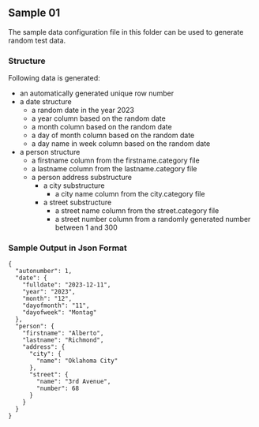 ## Sample 01

The sample data configuration file in this folder can be used to generate random test data.

### Structure
Following data is generated:
- an automatically generated unique row number
- a date structure
  - a random date in the year 2023
  - a year column based on the random date
  - a month column based on the random date
  - a day of month column based on the random date
  - a day name in week column based on the random date
- a person structure
  - a firstname column from the firstname.category file
  - a lastname column from the lastname.category file
  - a person address substructure
    - a city substructure
      - a city name column from the city.category file
    - a street substructure
      - a street name column from the street.category file
      - a street number column from a randomly generated number between 1 and 300

### Sample Output in Json Format

    {
      "autonumber": 1,
      "date": {
        "fulldate": "2023-12-11",
        "year": "2023",
        "month": "12",
        "dayofmonth": "11",
        "dayofweek": "Montag"
      },
      "person": {
        "firstname": "Alberto",
        "lastname": "Richmond",
        "address": {
          "city": {
            "name": "Oklahoma City"
          },
          "street": {
            "name": "3rd Avenue",
            "number": 68
          }
        }
      }
    }

